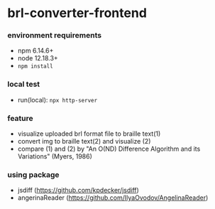 # brl-converter-frontend

### environment requirements
- npm 6.14.6+
- node 12.18.3+
- `npm install`

### local test
- run(local): `npx http-server`

### feature
- visualize uploaded brl format file to braille text(1)
- convert img to braille text(2) and visualize (2)
- compare (1) and (2) by "An O(ND) Difference Algorithm and its Variations" (Myers, 1986)

### using package
- jsdiff (https://github.com/kpdecker/jsdiff)
- angerinaReader (https://github.com/IlyaOvodov/AngelinaReader)
